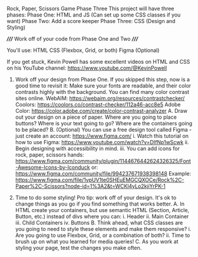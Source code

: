 Rock, Paper, Scissors Game
Phase Three
This project will have three phases:
    Phase One: HTML and JS (Can set up some CSS classes if you want)
    Phase Two: Add a score keeper
    Phase Three: CSS (Design and Styling)

***///*** Work off of your code from Phase One and Two ***///***

You'll use:
HTML
CSS (Flexbox, Grid, or both)
Figma (Optional)

If you get stuck, Kevin Powell has some excellent videos on HTML and CSS on his YouTube channel: https://www.youtube.com/@KevinPowell

1. Work off your design from Phase One. If you skipped this step, now is a good time to revisit it:
     Make sure your fonts are readable, and their color contrasts highly with the background. You can find many color contrast sites online.
		WebAIM: https://webaim.org/resources/contrastchecker/
		Coolors: https://coolors.co/contrast-checker/112a46-acc8e5
		Adobe Color: https://color.adobe.com/create/color-contrast-analyzer
	A. Draw out your design on a piece of paper. Where are you going to place buttons? Where is your text going to go? Where are the containers going to be placed?
	B. (Optional) You can use a free design tool called Figma - just create an account: https://www.figma.com/
        i. Watch this tutorial on how to use Figma: https://www.youtube.com/watch?v=DIfNp1wScwk
        ii. Begin designing with accessibility in mind.
        iii. You can add icons for rock, paper, scissors hands: https://www.figma.com/community/plugin/1144676442624326325/Font-Awesome-Icons-by-Iconduck
            or: https://www.figma.com/community/file/994237671938398148
            Example: https://www.figma.com/file/1vpUV1te0SHEuEMGCQXOCe/Rock%2C-Paper%2C-Scissors?node-id=1%3A2&t=WCKl4yLo2kjiYrPK-1
            
2. Time to do some styling! Pro tip: work off of your design. It's ok to change things as you go if you find something that works better.
    A. In HTML create your containers, but use semantic HTML (Section, Article, Button, etc.) instead of divs where you can:
        i. Header
        ii. Main Container
        iii. Child Containers
        iv. Buttons
    B. Think ahead, what CSS classes are you going to need to style these elements and make them responsive?
        i. Are you going to use Flexbox, Grid, or a combination of both?
        ii. Time to brush up on what you learned for media queries!
    C. As you work at styling your page, test the changes you make often.

